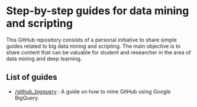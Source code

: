 # Step-by-step guides for data mining and scripting

This GitHub repository consists of a personal initiative to share simple guides related to big data mining and scripting.
The main objective is to share content that can be valuable for student and researcher in the area of data mining and deep learning.

## List of guides

- [/github_bigquery](/github_bigquery) : A guide on how to mine GitHub using Google BigQuery.